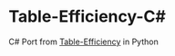 # Table-Efficiency-C#
C# Port from [Table-Efficiency](https://github.com/Pomidorka1234/Table-Efficiency) in Python
